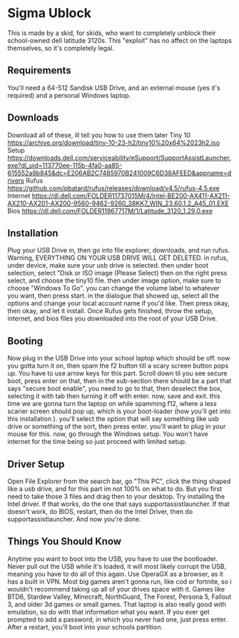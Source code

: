 # Sigma Ublock
This is made by a skid, for skids, who want to completely unblock their school-owned dell latitude 3120s. This "exploit" has no affect on the laptops themselves, so it's completely legal. 
## Requirements
You'll need a 64-512 Sandisk USB Drive, and an external mouse (yes it's required) and a personal Windows laptop. 
## Downloads
Download all of these, ill tell you how to use them later
Tiny 10 https://archive.org/download/tiny-10-23-h2/tiny10%20x64%2023h2.iso 
Setup https://downloads.dell.com/serviceability/eSupport/SupportAssistLauncher.exe?dl_uid=113770ee-115b-4fa0-aa85-615552a8b845&dc=E206AB2C7485970B241009C6D38AFEED&appname=drivers 
Rufus https://github.com/pbatard/rufus/releases/download/v4.5/rufus-4.5.exe  
Internet https://dl.dell.com/FOLDER11737015M/4/Intel-BE200-AX411-AX211-AX210-AX201-AX200-9560-9462-9260_38KK7_WIN_23.60.1.2_A45_01.EXE 
Bios https://dl.dell.com/FOLDER11967717M/1/Latitude_3120_1.29.0.exe
## Installation
Plug your USB Drive in, then go into file explorer, downloads, and run rufus. Warning, EVERYTHING ON YOUR USB DRIVE WILL GET DELETED. in rufus, under device, make sure your usb drive is selected. then under boot selection, select "Disk or ISO image (Please Select) then on the right press select, and choose the tiny10 file. then under image option, make sure to choose "Windows To Go". you can change the volume label to whatever you want, then press start. in the dialogue that showed up, select all the options and change your local account name if you'd like. Then press okay, then okay, and let it install. Once Rufus gets finished, throw the setup, internet, and bios files you downloaded into the root of your USB Drive. 


    
## Booting
Now plug in the USB Drive into your school laptop which should be off. now you gotta turn it on, then spam the f2 button till a scary screen button pops up. You have to use arrow keys for this part. Scroll down til you see secure boot, press enter on that, then in the sub-section there should be a part that says "secure boot enable", you need to go to that, then deselect the box, selecting it with tab then turning it off with enter. now, save and exit. this time we are gonna turn the laptop on while spamming f12, where a less scarier screen should pop up, which is your boot-loader (how you'll get into this installation ). you'll select the option that will say something like usb drive or something of the sort, then press enter. you'll want to plug in your mouse for this. now, go through the Windows setup. You won't have internet for the time being so just proceed with limited setup. 
## Driver Setup
Open File Explorer from the search bar, go "This PC", click the thing shaped like a usb drive, and for this part im not 100% on what to do. But you first need to take those 3 files and drag then to your desktop. Try installing the Intel driver. If that works, do the one that says supportassistlauncher. If that doesn't work, do BIOS, restart, then do the Intel Driver, then do supportassistlauncher. And now you're done. 
## Things You Should Know
Anytime you want to boot into the USB, you have to use the bootloader. Never pull out the USB while it's loaded, it will most likely corrupt the USB, meaning you have to do all of this again. Use OperaGX as a browser, as it has a built in VPN. Most big games aren't gonna run, like cod or fortnite, so i wouldn't recommend taking up all of your drives space with it. Games like BTD6, Stardew Valley, Minecraft, NorthGuard, The Forest, Persona 5, Fallout 3, and older 3d games or small games. That laptop is also really good with emulation, so do with that information what you want. If you ever get prompted to add a password, in which you never had one, just press enter. After a restart, you'll boot into your schools partition. 
